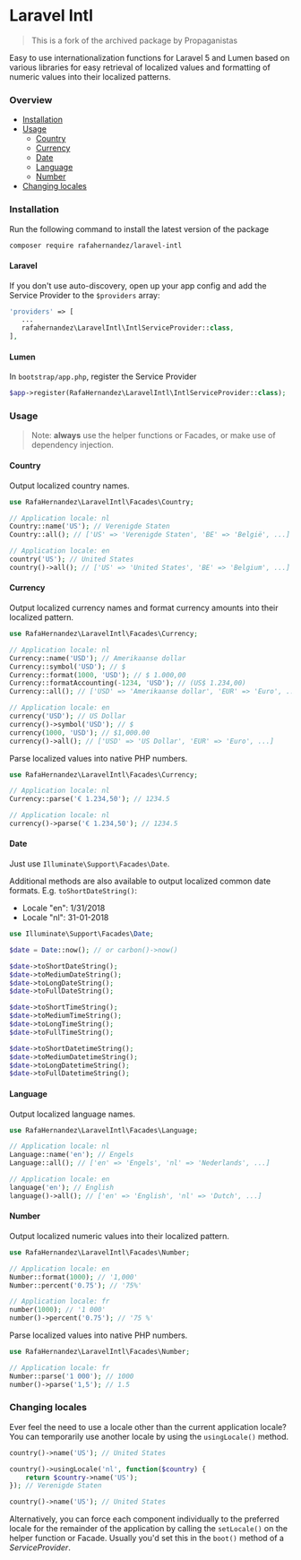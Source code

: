 # Laravel Intl

> This is a fork of the archived package by Propaganistas 

Easy to use internationalization functions for Laravel 5 and Lumen based on various libraries for easy retrieval of
localized values and formatting of numeric values into their localized patterns.

### Overview

* [Installation](#installation)
* [Usage](#usage)
    * [Country](#country)
    * [Currency](#currency)
    * [Date](#date)
    * [Language](#language)
    * [Number](#number)
* [Changing locales](#changing-locales)
    
### Installation

Run the following command to install the latest version of the package

```bash
composer require rafahernandez/laravel-intl
```

#### Laravel
If you don't use auto-discovery, open up your app config and add the Service Provider to the `$providers` array:

 ```php
'providers' => [
    ...
    rafahernandez\LaravelIntl\IntlServiceProvider::class,
],
```

#### Lumen
In `bootstrap/app.php`, register the Service Provider

 ```php
$app->register(RafaHernandez\LaravelIntl\IntlServiceProvider::class);
```

### Usage

> Note: **always** use the helper functions or Facades, or make use of dependency injection.

#### Country

Output localized country names.
```php
use RafaHernandez\LaravelIntl\Facades\Country;

// Application locale: nl
Country::name('US'); // Verenigde Staten
Country::all(); // ['US' => 'Verenigde Staten', 'BE' => 'België', ...]
```

```php
// Application locale: en
country('US'); // United States
country()->all(); // ['US' => 'United States', 'BE' => 'Belgium', ...]
```

#### Currency

Output localized currency names and format currency amounts into their localized pattern.

```php
use RafaHernandez\LaravelIntl\Facades\Currency;

// Application locale: nl
Currency::name('USD'); // Amerikaanse dollar
Currency::symbol('USD'); // $
Currency::format(1000, 'USD'); // $ 1.000,00
Currency::formatAccounting(-1234, 'USD'); // (US$ 1.234,00)
Currency::all(); // ['USD' => 'Amerikaanse dollar', 'EUR' => 'Euro', ...]
```

```php
// Application locale: en
currency('USD'); // US Dollar
currency()->symbol('USD'); // $
currency(1000, 'USD'); // $1,000.00
currency()->all(); // ['USD' => 'US Dollar', 'EUR' => 'Euro', ...]
```

Parse localized values into native PHP numbers.

```php
use RafaHernandez\LaravelIntl\Facades\Currency;

// Application locale: nl
Currency::parse('€ 1.234,50'); // 1234.5
```

```php
// Application locale: nl
currency()->parse('€ 1.234,50'); // 1234.5
```

#### Date

Just use `Illuminate\Support\Facades\Date`.

Additional methods are also available to output localized common date formats. E.g. `toShortDateString()`:

* Locale "en": 1/31/2018
* Locale "nl": 31-01-2018

````php
use Illuminate\Support\Facades\Date;

$date = Date::now(); // or carbon()->now()

$date->toShortDateString();
$date->toMediumDateString();
$date->toLongDateString();
$date->toFullDateString();

$date->toShortTimeString();
$date->toMediumTimeString();
$date->toLongTimeString();
$date->toFullTimeString();

$date->toShortDatetimeString();
$date->toMediumDatetimeString();
$date->toLongDatetimeString();
$date->toFullDatetimeString();
````

#### Language

Output localized language names.

```php
use RafaHernandez\LaravelIntl\Facades\Language;

// Application locale: nl
Language::name('en'); // Engels
Language::all(); // ['en' => 'Engels', 'nl' => 'Nederlands', ...]
```

```php
// Application locale: en
language('en'); // English
language()->all(); // ['en' => 'English', 'nl' => 'Dutch', ...]
```

#### Number

Output localized numeric values into their localized pattern.

```php
use RafaHernandez\LaravelIntl\Facades\Number;

// Application locale: en
Number::format(1000); // '1,000'
Number::percent('0.75'); // '75%'
```

```php
// Application locale: fr
number(1000); // '1 000'
number()->percent('0.75'); // '75 %'
```

Parse localized values into native PHP numbers.

```php
use RafaHernandez\LaravelIntl\Facades\Number;

// Application locale: fr
Number::parse('1 000'); // 1000
number()->parse('1,5'); // 1.5
```

### Changing locales

Ever feel the need to use a locale other than the current application locale? You can temporarily use another locale by using the `usingLocale()` method.

```php
country()->name('US'); // United States

country()->usingLocale('nl', function($country) {
    return $country->name('US');
}); // Verenigde Staten

country()->name('US'); // United States
```

Alternatively, you can force each component individually to the preferred locale for the remainder of the application by calling the `setLocale()` on the helper function or Facade.
Usually you'd set this in the `boot()` method of a *ServiceProvider*.

